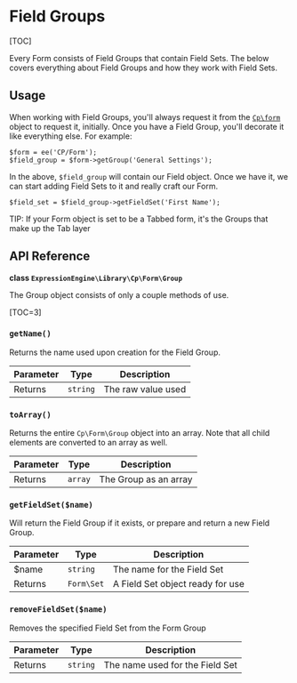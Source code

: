 <!--
    This source file is part of the open source project
    ExpressionEngine User Guide (https://github.com/ExpressionEngine/ExpressionEngine-User-Guide)

    @link      https://expressionengine.com/
    @copyright Copyright (c) 2003-2020, Packet Tide, LLC (https://packettide.com)
    @license   https://expressionengine.com/license Licensed under Apache License, Version 2.0
-->

# Field Groups

[TOC]

Every Form consists of Field Groups that contain Field Sets. The below covers everything about Field Groups and how they work with Field Sets. 

## Usage

When working with Field Groups, you'll always request it from the [`Cp\form`](development/services/cp-form.md) object to request it, initially. Once you have a Field Group, you'll decorate it like everything else. For example:

```
$form = ee('CP/Form');
$field_group = $form->getGroup('General Settings');
```

In the above, `$field_group` will contain our Field object. Once we have it, we can start adding Field Sets to it and really craft our Form. 

```
$field_set = $field_group->getFieldSet('First Name');
```

TIP: If your Form object is set to be a Tabbed form, it's the Groups that make up the Tab layer

## API Reference

**class `ExpressionEngine\Library\Cp\Form\Group`**

The Group object consists of only a couple methods of use. 

[TOC=3]

### `getName()`

Returns the name used upon creation for the Field Group. 

| Parameter | Type | Description |
| --------- | ---- | ----------- |
| Returns | `string` | The raw value used |

### `toArray()`

Returns the entire `Cp\Form\Group` object into an array. Note that all child elements are converted to an array as well.

| Parameter | Type | Description |
| --------- | ---- | ----------- |
| Returns | `array` | The Group as an array |

### `getFieldSet($name)`

Will return the Field Group if it exists, or prepare and return a new Field Group.

| Parameter | Type | Description |
| --------- | ---- | ----------- |
| \$name | `string` | The name for the Field Set |
| Returns | `Form\Set` | A Field Set object ready for use |

### `removeFieldSet($name)`

Removes the specified Field Set from the Form Group

| Parameter | Type | Description |
| --------- | ---- | ----------- |
| Returns | `string` | The name used for the Field Set |